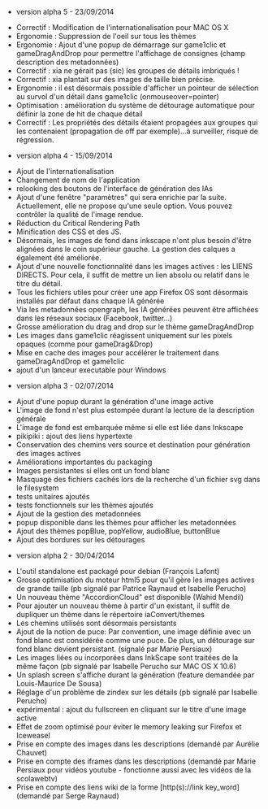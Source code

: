 * version alpha 5 - 23/09/2014

- Correctif : Modification de l'internationalisation pour MAC OS X
- Ergonomie : Suppression de l'oeil sur tous les thèmes
- Ergonomie : Ajout d'une popup de démarrage sur game1clic et gameDragAndDrop pour 
permettre l'affichage de consignes (champ description des metadonnées)
- Correctif : xia ne gérait pas (sic) les groupes de détails imbriqués !
- Correctif : xia plantait sur des images de taille bien précise.
- Ergonomie : il est désormais possible d'afficher un pointeur de sélection
au survol d'un détail dans game1clic (onmouseover=pointer)
- Optimisation : amélioration du système de détourage automatique
pour définir la zone de hit de chaque détail
- Correctif : Les propriétés des détails étaient propagées aux groupes qui les
contenaient (propagation de off par exemple)...à surveiller, risque de régression.


* version alpha 4 - 15/09/2014

- Ajout de l'internationalisation
- Changement de nom de l'application
- relooking des boutons de l'interface de génération des IAs
- Ajout d'une fenêtre "paramètres" qui sera enrichie par la suite.
Actuellement, elle ne propose qu'une seule option. Vous pouvez contrôler
la qualité de l'image rendue.
- Réduction du Critical Rendering Path
- Minification des CSS et des JS.
- Désormais, les images de fond dans inkscape n'ont plus besoin d'être
alignées dans le coin supérieur gauche. La gestion des calques a
également été améliorée.
- Ajout d'une nouvelle fonctionnalité dans les images actives : les
LIENS DIRECTS. Pour cela, il suffit de mettre un lien absolu ou relatif 
dans le titre du détail.
- Tous les fichiers utiles pour créer une app Firefox OS sont désormais
installés par défaut dans chaque IA générée
- Via les metadonnées opengraph, les IA générées peuvent être affichées
dans les réseaux sociaux (Facebook, twitter...)
- Grosse amélioration du drag and drop sur le thème gameDragAndDrop
- Les images dans game1clic réagissent uniquement sur les pixels opaques
(comme pour gameDrag&Drop)
- Mise en cache des images pour accélérer le traitement dans gameDragAndDrop et
game1clic
- ajout d'un lanceur executable pour Windows

* version alpha 3 - 02/07/2014

- Ajout d'une popup durant la génération d'une image active
- L'image de fond n'est plus estompée durant la lecture de la description 
générale
- L'image de fond est embarquée même si elle est liée dans Inkscape
- pikipiki : ajout des liens hypertexte
- Conservation des chemins vers source et destination pour génération des 
images actives
- Améliorations importantes du packaging
- Images persistantes si elles ont un fond blanc
- Masquage des fichiers cachés lors de la recherche d'un fichier svg dans 
le filesystem
- tests unitaires ajoutés
- tests fonctionnels sur les thèmes ajoutés
- Ajout de la gestion des metadonnées
- popup disponible dans les thèmes pour afficher les metadonnées
- Ajout des thèmes popBlue, popYellow, audioBlue, buttonBlue
- Ajout des bordures sur les détourages

* version alpha 2 - 30/04/2014

- L'outil standalone est packagé pour debian (François Lafont)
- Grosse optimisation du moteur html5 pour qu'il gère les images actives de 
grande taille (pb signalé par Patrice Raynaud et Isabelle Perucho)
- Un nouveau thème "AccordionCloud" est disponible (Wahid Mendil) 
- Pour ajouter un nouveau thème à partir d'un existant, il suffit de dupliquer 
un thème dans le répertoire iaConvert/themes
- Les chemins utilisés sont désormais persistants
- Ajout de la notion de puce: Par convention, une image définie avec un fond 
blanc est considérée comme une puce. De plus, un détourage sur fond blanc 
devient persistant. (signalé par Marie Persiaux)
- Les images liées ou incorporées dans InkScape sont traitées de la même 
façon (pb signalé par Isabelle Perucho sur MAC OS X 10.6)
- Un splash screen s'affiche durant la génération (feature demandée par 
Louis-Maurice De Sousa)
- Réglage d'un problème de zindex sur les détails (pb signalé par 
Isabelle Perucho)
- expérimental : ajout du fullscreen en cliquant sur le titre d'une image active
- Effet de zoom optimisé pour éviter le memory leaking sur Firefox et Iceweasel
- Prise en compte des images dans les descriptions (demandé par Aurélie Chauvet)
- Prise en compte des iframes dans les descriptions (demandé par Marie 
Persiaux pour vidéos youtube - fonctionne aussi avec les vidéos de la scolawebtv)
- Prise en compte des liens wiki de la forme [http(s)://link key_word] 
(demandé par Serge Raynaud)